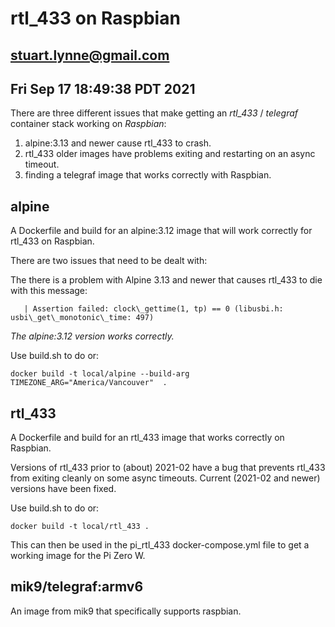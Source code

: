# rtl\_433 on Raspbian
## stuart.lynne@gmail.com
## Fri Sep 17 18:49:38 PDT 2021 


There are three different issues that make getting an *rtl\_433* / *telegraf* container stack
working on *Raspbian*:

1. alpine:3.13 and newer cause rtl\_433 to crash.
2. rtl_433 older images have problems exiting and restarting on an async timeout.
3. finding a telegraf image that works correctly with Raspbian.

## alpine

A Dockerfile and build for an alpine:3.12 image that will work correctly for rtl\_433 on Raspbian.

There are two issues that need to be dealt with:

The there is a problem with Alpine 3.13 and newer that causes rtl\_433 to die with
this message:
```
   | Assertion failed: clock\_gettime(1, tp) == 0 (libusbi.h: usbi\_get\_monotonic\_time: 497)
```

*The alpine:3.12 version works correctly.*

Use build.sh to do or:
```
docker build -t local/alpine --build-arg TIMEZONE_ARG="America/Vancouver"  .
```
## rtl\_433

A Dockerfile and build for an rtl\_433 image that works correctly on Raspbian.

Versions of rtl\_433 prior to (about) 2021-02 have a bug that prevents rtl\_433
from exiting cleanly on some async timeouts. Current (2021-02 and newer) versions
have been fixed.

Use build.sh to do or:
```
docker build -t local/rtl_433 .
```

This can then be used in the pi\_rtl\_433 docker-compose.yml file to get a
working image for the Pi Zero W.


## mik9/telegraf:armv6

An image from mik9 that specifically supports raspbian.

